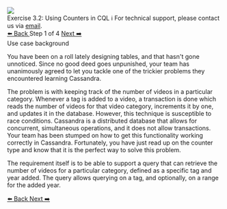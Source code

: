 <!-- TOP -->
<div class="top">
  <img class="scenario-academy-logo" src="https://datastax-academy.github.io/katapod-shared-assets/images/ds-academy-2023.svg" />
  <div class="scenario-title-section">
    <span class="scenario-title">Exercise 3.2: Using Counters in CQL</span>
    <span class="scenario-subtitle">ℹ️ For technical support, please contact us via <a href="mailto:academy@datastax.com">email</a>.</span>
  </div>
</div>


<!-- NAVIGATION -->
<div id="navigation-top" class="navigation-top">
 <a href='command:katapod.loadPage?[{"step":"intro"}]'
   class="btn btn-dark navigation-top-left">⬅️ Back
 </a>
<span class="step-count"> Step 1 of 4</span>
 <a href='command:katapod.loadPage?[{"step":"step2-cassandra"}]' 
    class="btn btn-dark navigation-top-right">Next ➡️
  </a>
</div>

<!-- CONTENT -->

<div class="step-title">Use case background</div>

You have been on a roll lately designing tables, and that hasn't gone unnoticed. Since no good deed goes unpunished, your team has unanimously agreed to let you tackle one of the trickier problems they encountered learning Cassandra.

The problem is with keeping track of the number of videos in a particular category. Whenever a tag is added to a video, a transaction is done which reads the number of videos for that video category, increments it by one, and updates it in the database. However, this technique is susceptible to race conditions. Cassandra is a distributed database that allows for concurrent, simultaneous operations, and it does not allow transactions. Your team has been stumped on how to get this functionality working correctly in Cassandra. Fortunately, you have just read up on the counter type and know that it is the perfect way to solve this problem.

The requirement itself is to be able to support a query that can retrieve the number of videos for a particular category, defined as a specific tag and year added. The query allows querying on a tag, and optionally, on a range for the added year.

<!-- NAVIGATION -->
<div id="navigation-bottom" class="navigation-bottom">
 <a href='command:katapod.loadPage?[{"step":"intro"}]'
   class="btn btn-dark navigation-bottom-left">⬅️ Back
 </a>
 <a href='command:katapod.loadPage?[{"step":"step2-cassandra"}]'
    class="btn btn-dark navigation-bottom-right">Next ➡️
  </a>
</div>
